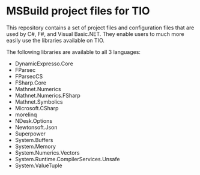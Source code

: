 # MSBuild project files for TIO

This repository contains a set of project files and configuration files that are used by C#, F#, and Visual Basic.NET.
They enable users to much more easily use the libraries available on TIO.

The following libraries are available to all 3 languages:

 - DynamicExpresso.Core
 - FParsec
 - FParsecCS
 - FSharp.Core
 - Mathnet.Numerics
 - Mathnet.Numerics.FSharp
 - Mathnet.Symbolics
 - Microsoft.CSharp
 - morelinq
 - NDesk.Options
 - Newtonsoft.Json
 - Superpower
 - System.Buffers
 - System.Memory
 - System.Numerics.Vectors
 - System.Runtime.CompilerServices.Unsafe
 - System.ValueTuple
